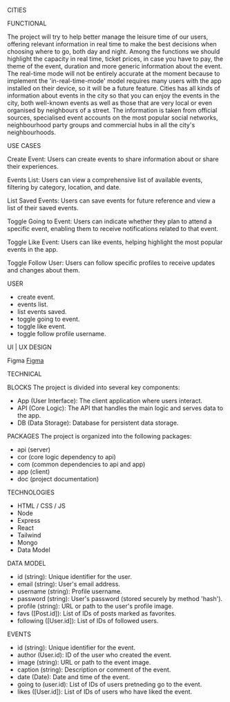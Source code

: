CITIES






FUNCTIONAL

The project will try to help better manage the leisure time of our users, offering relevant information in real time to make the best decisions when choosing where to go, both day and night. Among the functions we should highlight the capacity in real time, ticket prices, in case you have to pay, the theme of the event, duration and more generic information about the event. The real-time mode will not be entirely accurate at the moment because to implement the 'in-real-time-mode' model requires many users with the app installed on their device, so it will be a future feature. Cities has all kinds of information about events in the city so that you can enjoy the events in the city, both well-known events as well as those that are very local or even organised by neighbours of a street. The information is taken from official sources, specialised event accounts on the most popular social networks, neighbourhood party groups and commercial hubs in all the city's neighbourhoods.

USE CASES

Create Event: Users can create events to share information about or share their experiences.

Events List: Users can view a comprehensive list of available events, filtering by category, location, and date.

List Saved Events: Users can save events for future reference and view a list of their saved events.

Toggle Going to Event: Users can indicate whether they plan to attend a specific event, enabling them to receive notifications related to that event.

Toggle Like Event: Users can like events, helping highlight the most popular events in the app.

Toggle Follow User: Users can follow specific profiles to receive updates and changes about them.

USER

- create event.
- events list.
- list events saved.
- toggle going to event.
- toggle like event.
- toggle follow profile username.

UI | UX DESIGN

Figma
[Figma](https://www.figma.com/design/2Jqh5rduEoNJAEK8olefch/cities-%7C-project?node-id=0-1&t=SdWvjTUZBZDr1jqC-1)

TECHNICAL

BLOCKS
The project is divided into several key components:

- App (User Interface): The client application where users interact.
- API (Core Logic): The API that handles the main logic and serves data to the app.
- DB (Data Storage): Database for persistent data storage.

PACKAGES
The project is organized into the following packages:

- api (server)
- cor (core logic dependency to api)
- com (common dependencies to api and app)
- app (client)
- doc (project documentation)

TECHNOLOGIES

- HTML / CSS / JS
- Node
- Express
- React
- Tailwind
- Mongo
- Data Model

DATA MODEL

- id (string): Unique identifier for the user.
- email (string): User's email address.
- username (string): Profile username.
- password (string): User's password (stored securely by method 'hash').
- profile (string): URL or path to the user's profile image.
- favs ([Post.id]): List of IDs of posts marked as favorites.
- following ([User.id]): List of IDs of followed users.

EVENTS

- id (string): Unique identifier for the event.
- author (User.id): ID of the user who created the event.
- image (string): URL or path to the event image.
- caption (string): Description or comment of the event.
- date (Date): Date and time of the event.
- going to (user.id): List of IDs of users pretneding go to the event.
- likes ([User.id]): List of IDs of users who have liked the event.
